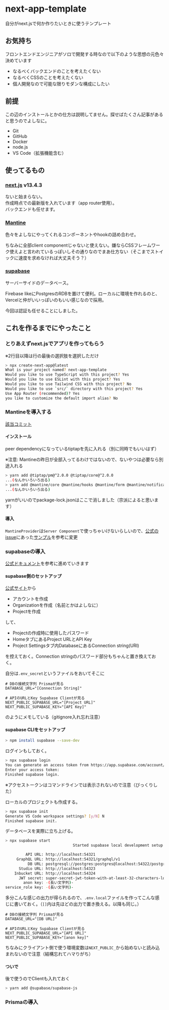 # next-app-template

自分がnext.jsで何か作りたいときに使うテンプレート

## お気持ち

フロントエンドエンジニアがソロで開発する時なので以下のような思想の元色々決めています

- なるべくバックエンドのことを考えたくない
- なるべくCSSのことを考えたくない
- 個人開発なので可能な限りモダンな構成にしたい

## 前提

この辺のインストールとかの仕方は説明してません。探せばたくさん記事があると思うのでよしなに。

- Git
- GitHub
- Docker
- node.js
- VS Code（拡張機能含む）

## 使ってるもの

### [next.js](https://nextjs.org/) v13.4.3

ないと始まらない。  
作成時点での最新版を入れています（app router使用）。  
バックエンドも任せます。

### [Mantine](https://mantine.dev/)

色々をよしなにやってくれるコンポーネントやhookの詰め合わせ。

ちなみに全部client componentじゃないと使えない。嫌ならCSSフレームワーク使えよと言われているっぽいしその通りなのでまあ仕方ない（そこまでストイックに速度を求めなければ大丈夫そう？）

### [supabase](https://supabase.com/)

サーバーサイドのデータベース。

Firebase likeにPostgresのRDBを置けて便利。ローカルに環境を作れるのと、Vercelと仲がいいっぽいのもいい感じなので採用。

今回は認証も任せることにしました。

## これを作るまでにやったこと

### とりあえずnext.jsでアプリを作ってもらう

※2行目以降は行の最後の選択肢を選択しただけ

```bash
> npx create-next-app@latest
What is your project named? next-app-template
Would you like to use TypeScript with this project? Yes
Would you like to use ESLint with this project? Yes
Would you like to use Tailwind CSS with this project? No
Would you like to use `src/` directory with this project? Yes
Use App Router (recommended)? Yes
you like to customize the default import alias? No
```

### Mantineを導入する

[該当コミット](https://github.com/HIRO15254/next-app-template/commit/afa9f2262334cd1a34148d0f5a070d9f6ee40da5)

#### インストール

peer dependencyになっているtiptapを先に入れる（別に同時でもいいはず）

※注意: Mantineの昨日が全部入ってるわけではないので、ないやつは必要なら別途入れる

```bash
> yarn add @tiptap/pm@^2.0.0 @tiptap/core@^2.0.0
...(なんかいろいろ出る)
> yarn add @mantine/core @mantine/hooks @mantine/form @mantine/notifications @mantine/dates dayjs @mantine/modals @mantine/nprogress @mantine/tiptap @tabler/icons-react @tiptap/react @tiptap/extension-link @tiptap/starter-kit @mantine/next @emotion/server @emotion/react
...(なんかいろいろ出る)
```

yarnがいいのでpackage-lock.jsonはここで消しました（宗派によると思います）

#### 導入

`MantineProvider`は`Server Component`で使っちゃいけないらしいので、[公式のissue](https://github.com/mantinedev/mantine/issues/2815#issuecomment-1293214788)にあった[サンプル](https://github.com/mantinedev/mantine-next-template/tree/next-13-app/app)を参考に変更

### supabaseの導入

[公式ドキュメント](https://supabase.com/docs/guides/getting-started/local-development)を参考に進めていきます

#### supabase側のセットアップ

[公式サイト](https://supabase.com/)から

- アカウントを作成
- Organizationを作成（名前とかはよしなに）
- Projectを作成

して、

- Projectの作成時に使用したパスワード
- HomeタブにあるProject URLとAPI Key
- Project Settingsタブ内DatabaseにあるConnection string(URI)

を控えておく。Connection stringのパスワード部分もちゃんと置き換えておく。

自分は`.env_secret`というファイルをおいてそこに

```env
# DBの接続文字列 Prismaが見る
DATABASE_URL="[Connection String]"

# APIのURLとKey Supabase Clientが見る
NEXT_PUBLIC_SUPABASE_URL="[Project URL]"
NEXT_PUBLIC_SUPABASE_KEY="[API Key]"
```

のようにメモしている（gitignore入れ忘れ注意）

#### supabase CLIをセットアップ

```bash
> npm install supabase --save-dev
```

ログインもしておく。

```bash
> npx supabase login
You can generate an access token from https://app.supabase.com/account/tokens
Enter your access token:
Finished supabase login.
```

※アクセストークンはコマンドラインでは表示されないので注意（びっくりした）

ローカルのプロジェクトも作成する。

```bash
> npx supabase init
Generate VS Code workspace settings? [y/N] N
Finished supabase init.
```

データベースを実際に立ち上げる。

```bash
> npx supabase start
                              Started supabase local development setup.

         API URL: http://localhost:54321
     GraphQL URL: http://localhost:54321/graphql/v1
          DB URL: postgresql://postgres:postgres@localhost:54322/postgres
      Studio URL: http://localhost:54323
    Inbucket URL: http://localhost:54324
      JWT secret: super-secret-jwt-token-with-at-least-32-characters-long
        anon key: -(長い文字列)-
service_role key: -(長い文字列)-

```

多分こんな感じの出力が得られるので、`.env.local`ファイルを作ってこんな感じに書いておく。（`[]`内は先ほどの出力で置き換える。以降も同じ。）

```env
# DBの接続文字列 Prismaが見る
DATABASE_URL="[DB URL]"

# APIのURLとKey Supabase Clientが見る
NEXT_PUBLIC_SUPABASE_URL="[API URL]"
NEXT_PUBLIC_SUPABASE_KEY="[anon key]"
```

ちなみにクライアント側で使う環境変数は`NEXT_PUBLIC_`から始めないと読み込まれないので注意（結構忘れてハマりがち）

#### ついで

後で使うのでClientも入れておく

```bash
> yarn add @supabase/supabase-js
```

### Prismaの導入
